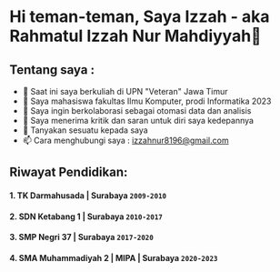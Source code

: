 # Hi teman-teman, Saya Izzah - aka Rahmatul Izzah Nur Mahdiyyah👋
## Tentang saya :
- 🔭 Saat ini saya berkuliah di UPN "Veteran" Jawa Timur
- 🌱 Saya mahasiswa fakultas Ilmu Komputer, prodi Informatika 2023
- 👯 Saya ingin berkolaborasi sebagai otomasi data dan analisis
- 🤔 Saya menerima kritik dan saran untuk diri saya kedepannya
- 💬 Tanyakan sesuatu kepada saya
- 📫 Cara menghubungi saya : izzahnur8196@gmail.com

## Riwayat Pendidikan:

#### 1. TK Darmahusada | Surabaya `2009-2010`
#### 2. SDN Ketabang 1 | Surabaya `2010-2017`
#### 3. SMP Negri 37 | Surabaya `2017-2020`
#### 4. SMA Muhammadiyah 2 | MIPA | Surabaya `2020-2023`
